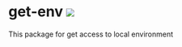 # get-env [![](https://jitpack.io/v/alirezamires/get-env.svg)](https://jitpack.io/#alirezamires/get-env)
This package for get access to local environment
